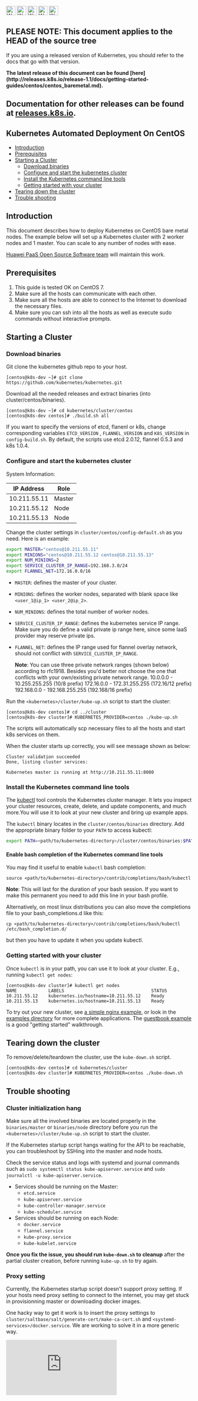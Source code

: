 <!-- BEGIN MUNGE: UNVERSIONED_WARNING -->

<!-- BEGIN STRIP_FOR_RELEASE -->

<img src="http://kubernetes.io/img/warning.png" alt="WARNING"
     width="25" height="25">
<img src="http://kubernetes.io/img/warning.png" alt="WARNING"
     width="25" height="25">
<img src="http://kubernetes.io/img/warning.png" alt="WARNING"
     width="25" height="25">
<img src="http://kubernetes.io/img/warning.png" alt="WARNING"
     width="25" height="25">
<img src="http://kubernetes.io/img/warning.png" alt="WARNING"
     width="25" height="25">

<h2>PLEASE NOTE: This document applies to the HEAD of the source tree</h2>

If you are using a released version of Kubernetes, you should
refer to the docs that go with that version.

<strong>
The latest release of this document can be found
[here](http://releases.k8s.io/release-1.1/docs/getting-started-guides/centos/centos_baremetal.md).

Documentation for other releases can be found at
[releases.k8s.io](http://releases.k8s.io).
</strong>
--

<!-- END STRIP_FOR_RELEASE -->

<!-- END MUNGE: UNVERSIONED_WARNING -->
Kubernetes Automated Deployment On CentOS
------------------------------------------------

- [Introduction](#introduction)
- [Prerequisites](#prerequisites)
- [Starting a Cluster](#starting-a-cluster)
    - [Download binaries](#download-binaries)
    - [Configure and start the kubernetes cluster](#configure-and-start-the-kubernetes-cluster)
    - [Install the Kubernetes command line tools](#install-the-kubernetes-command-line-tools)
    - [Getting started with your cluster](#getting-started-with-your-cluster)
- [Tearing down the cluster](#tearing-down-the-cluster)
- [Trouble shooting](#trouble-shooting)

## Introduction

This document describes how to deploy Kubernetes on CentOS bare metal nodes. The example below will set up a Kubernetes cluster with 2 worker nodes and 1 master. You can scale to any number of nodes with ease.

[Huawei PaaS Open Source Software team](https://github.com/Huawei-PaaS) will maintain this work.

## Prerequisites

1. This guide is tested OK on CentOS 7.
2. Make sure all the hosts can communicate with each other.
3. Make sure all the hosts are able to connect to the Internet to download the necessary files.
4. Make sure you can ssh into all the hosts as well as execute sudo commands without interactive prompts.

## Starting a Cluster

### Download binaries

Git clone the kubernetes github repo to your host.

``` console
[centos@k8s-dev ~]# git clone https://github.com/kubernetes/kubernetes.git
```

Download all the needed releases and extract binaries (into cluster/centos/binaries).

``` console
[centos@k8s-dev ~]# cd kubernetes/cluster/centos
[centos@k8s-dev centos]# ./build.sh all
```

If you want to specify the versions of etcd, flanenl or k8s, change corresponding variables `ETCD_VERSION` , `FLANNEL_VERSION` and `K8S_VERSION` in `config-build.sh`. By default, the scripts use etcd 2.0.12, flannel 0.5.3 and k8s 1.0.4.

### Configure and start the kubernetes cluster

System Information:

| IP Address  |   Role   |
|-------------|----------|
|10.211.55.11 |  Master  |
|10.211.55.12 |   Node   |
|10.211.55.13 |   Node   |

Change the cluster settings in `cluster/centos/config-default.sh` as you need. Here is an example:

```bash
export MASTER="centos@10.211.55.11"
export MINIONS="centos@10.211.55.12 centos@10.211.55.13"
export NUM_MINIONS=2
export SERVICE_CLUSTER_IP_RANGE=192.168.3.0/24
export FLANNEL_NET=172.16.0.0/16
```

- `MASTER`: defines the master of your cluster.
- `MINIONS`: defines the worker nodes, separated with blank space like `<user_1@ip_1> <user_2@ip_2>`.
- `NUM_MINIONS`: defines the total number of worker nodes.
- `SERVICE_CLUSTER_IP_RANGE`: defines the kubernetes service IP range. Make sure you do define a valid private ip range here, since some IaaS provider may reserve private ips.
- `FLANNEL_NET`: defines the IP range used for flannel overlay network, should not conflict with `SERVICE_CLUSTER_IP_RANGE`.

	**Note**: You can use three private network ranges (shown below) according to rfc1918. Besides you'd better not choose the one that conflicts with your own/existing private network range.
		10.0.0.0        -   10.255.255.255  (10/8 prefix)
		172.16.0.0      -   172.31.255.255  (172.16/12 prefix)
		192.168.0.0     -   192.168.255.255 (192.168/16 prefix)

Run the `<kubernetes>/cluster/kube-up.sh` script to start the cluster:

```console
[centos@k8s-dev centos]# cd ../cluster
[centos@k8s-dev cluster]# KUBERNETES_PROVIDER=centos ./kube-up.sh
```

The scripts will automatically scp necessary files to all the hosts and start k8s services on them.

When the cluster starts up correctly, you will see message shown as below:

```console
Cluster validation succeeded
Done, listing cluster services:

Kubernetes master is running at http://10.211.55.11:8080
```

### Install the Kubernetes command line tools

The [kubectl](../../user-guide/kubectl/kubectl.md) tool controls the Kubernetes cluster manager. It lets you inspect your cluster resources, create, delete, and update components, and much more.You will use it to look at your new cluster and bring up example apps.

The `kubectl` binary locates in the `cluster/centos/binaries` directory.
Add the appropriate binary folder to your `PATH` to access kubectl:

```bash
export PATH=<path/to/kubernetes-directory>/cluster/centos/binaries:$PATH
```

#### Enable bash completion of the Kubernetes command line tools

You may find it useful to enable `kubectl` bash completion:

```
source <path/to/kubernetes-directory>/contrib/completions/bash/kubectl
```

**Note**: This will last for the duration of your bash session. If you want to make this permanent you need to add this line in your bash profile.

Alternatively, on most linux distributions you can also move the completions file to your bash_completions.d like this:

```
cp <path/to/kubernetes-directory>/contrib/completions/bash/kubectl /etc/bash_completion.d/
```

but then you have to update it when you update kubectl.

### Getting started with your cluster

Once `kubectl` is in your path, you can use it to look at your cluster. E.g., running `kubectl get nodes`:

```console
[centos@k8s-dev cluster]# kubectl get nodes
NAME            LABELS                                 STATUS
10.211.55.12    kubernetes.io/hostname=10.211.55.12    Ready
10.211.55.13    kubernetes.io/hostname=10.211.55.13    Ready
```

To try out your new cluster, see [a simple nginx example](../../user-guide/simple-nginx.md), or look in the [examples directory](../../../examples/) for more complete applications. The [guestbook example](../../../examples/guestbook/) is a good "getting started" walkthrough.

## Tearing down the cluster

To remove/delete/teardown the cluster, use the `kube-down.sh` script.

```console
[centos@k8s-dev centos]# cd kubernetes/cluster
[centos@k8s-dev cluster]# KUBERNETES_PROVIDER=centos ./kube-down.sh
```

## Trouble shooting

### Cluster initialization hang

Make sure all the involved binaries are located properly in the `binaries/master` or `binaries/node` directory before you run the `<kubernetes>/cluster/kube-up.sh` script to start the cluster.

If the Kubernetes startup script hangs waiting for the API to be reachable, you can troubleshoot by SSHing into the master and node hosts.

Check the service status and logs with systemd and journal commands such as `sudo systemctl status kube-apiserver.service` and `sudo journalctl -u kube-apiserver.service`.

- Services should be running on the Master:
	- `etcd.service`
    - `kube-apiserver.service`
    - `kube-controller-manager.service`
    - `kube-scheduler.service`
- Services should be running on each Node:
	- `docker.service`
	- `flannel.service`
	- `kube-proxy.service`
	- `kube-kubelet.service`

**Once you fix the issue, you should run `kube-down.sh` to cleanup** after the partial cluster creation, before running `kube-up.sh` to try again.

### Proxy setting

Currently, the Kubernetes startup script doesn't support proxy setting. If your hosts need proxy setting to connect to the internet, you may get stuck in provisionning master or downloading docker images.

One hacky way to get it work is to insert the proxy settings to `cluster/saltbase/salt/generate-cert/make-ca-cert.sh` and `<systemd-services>/docker.service`. We are working to solve it in a more generic way.

<!-- BEGIN MUNGE: GENERATED_ANALYTICS -->
[![Analytics](https://kubernetes-site.appspot.com/UA-36037335-10/GitHub/docs/getting-started-guides/centos/centos_baremetal.md?pixel)]()
<!-- END MUNGE: GENERATED_ANALYTICS -->
